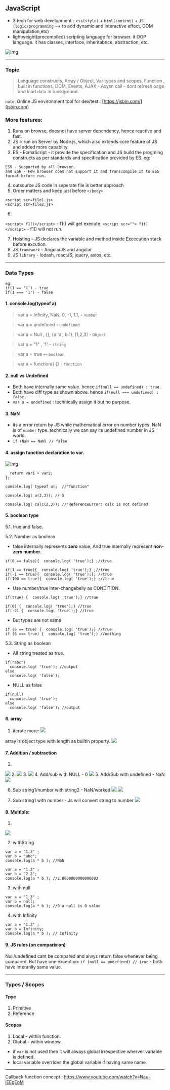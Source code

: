 ## JavaScript
- 3 tech for web development - `css(style)` + `html(content)` + `JS (logic/programming` --> to add dynamic and interactive effect, DOM manipulation,etc)
- lightweight(precompiled) scripting language for browser. it OOP language. it has classes, interface, inheritabnce, abstraction, etc.

![img](https://github.com/lekhrajdinkar/javaScript/blob/master/NOTES_JS/asset/jonas/basic/01.jpg)
***

### Topic
> Language constructs, 
> Array / Object, 
> Var types and scopes, 
> Function , built in functions,
> DOM, 
> Events,
> AJAX - Asysn call - dont refresh page and load data in background.

`note`: Online JS environment tool for dev/test : [https://jsbin.com/](jsbin.com)

### More features:

1. Runs on browse, doesnot have server dependency, hence reactive and fast.
2. JS > run on Server by Node.js, which also extends core  feature of JS and added more capabilty.
3. ES - EcmaScript - it provide the specification and JS build the progming constructs as per standards and specification provided by ES.
eg: 
```
ES5 - Supported by all Browser.
and ES6 - Few browser does not support it and transcompile it to ES5 format brfore run.
```

4. outsource JS code in seperate file is better approach
5. Order matters and keep just before `</body>`
```
<script scr=file1.js>
<script scr=file2.js>
```
6. 
`<script> f1()</script>` - f1() will get execute.
`<script scr=""> f1()</script>` - f1() will not run.

7. Hoisting - JS declares the variable and method inside Excecution stack before excution.
8. JS `framework` - AngularJS and angular
9. JS `library` - lodash, reactJS, jquery, axios, etc.

***

### Data Types

```
eg:
if(1 == '1') - true
if(1 === '1') - false
```
#### 1. console.log(typeof a)

> var a = Infinity, NaN, 0, -1, 1.1, - `number`

> var a = undefined -  `undefined`

> var a = Null , {}, {a:'a', b:1}, [1,2,3] - `Object`

> var a = "1" , '1' - `string`

> var a = true -- `boolean`

> var a = function() {} - `function`

#### 2. null vs Undefined
- Both have internally same value. hence   `if(null == undefined) : true.`
- Both have diff type as shown above. hence  `if(null === undefined) : false.`
- `var a = undefined` : technically assign it but no purpose.

#### 3. NaN
- its a error return by JS while mathematical error on number types. NaN is of `number` type. technically we can say its undefined number in JS world.
- `if (NaN == NaN) // false` 

#### 4. assign function declaration to var.
![img](https://github.com/lekhrajdinkar/javaScript/blob/master/NOTES_JS/asset/js1.PNG)

```var a = function calc(var1, var2){
  return var1 + var2;
};
 
console.log( typeof a);  //"function"

console.log( a(2,3)); // 5

console.log( calc(2,3)); //"ReferenceError: calc is not defined
````

#### 5. boolean type
5.1. true and false.

5.2. Number as boolean
- false internally represents **zero** value, And true internally represent **non-zero number**.
```
if(0 == false){  console.log( 'true');} ;//true

if(1 == true){  console.log( 'true');} ;//true
if(-1 == true){  console.log( 'true');}; //true
if(100 == true){  console.log( 'true');} ;//true
```

- Use number/true inter-changebelly as CONDITION.
```
if(true) {  console.log( 'true');} //true

if(6) {  console.log( 'true');} //true
if(-2) {  console.log( 'true');} //true
```

- But types are not same
```
if (6 == true) {  console.log( 'true');} //true
if (6 === true) {  console.log( 'true');} //nothing
```
5.3. String as boolean 
- All string treated as true.
```
if("abc")
  console.log( 'true'); //output
else
  console.log( 'false');
```
- NULL as false
```
if(null)
  console.log( 'true');
else
  console.log( 'false'); //output
```

#### 6. array
1. iterate more:
![](https://github.com/lekhrajdinkar/javaScript/blob/master/NOTES_JS/asset/js2.PNG)

array is object type with length as builtin property.
![](https://github.com/lekhrajdinkar/javaScript/blob/master/NOTES_JS/asset/js3.PNG)


#### 7. Addition / subtraction
1. 
![](https://github.com/lekhrajdinkar/javaScript/blob/master/NOTES_JS/asset/js4.PNG)
2. 
![](https://github.com/lekhrajdinkar/javaScript/blob/master/NOTES_JS/asset/js5.PNG)
3. 
![](https://github.com/lekhrajdinkar/javaScript/blob/master/NOTES_JS/asset/js6.PNG)
4. Add/sub with NULL - 0
![](https://github.com/lekhrajdinkar/javaScript/blob/master/NOTES_JS/asset/js7.PNG)
5. Add/Sub with undefined - NaN
![](https://github.com/lekhrajdinkar/javaScript/blob/master/NOTES_JS/asset/js8.PNG)

6. Sub string1/number with string2 - NaN/worked
![](https://github.com/lekhrajdinkar/javaScript/blob/master/NOTES_JS/asset/js9.PNG)
![](https://github.com/lekhrajdinkar/javaScript/blob/master/NOTES_JS/asset/js11.PNG)

7. Sub string1 with number - Js will convert string to number
![](https://github.com/lekhrajdinkar/javaScript/blob/master/NOTES_JS/asset/js10.PNG)

#### 8. Multiple:
1. 
![](https://github.com/lekhrajdinkar/javaScript/blob/master/NOTES_JS/asset/js12.PNG)

2. withString
```
var a = "1.3" ;  
var b = "abc";
console.log(a * b ); //NaN

var a = "1.3" ;  
var b = "2.2";
console.log(a * b ); //2.8600000000000003
```

3. with null
```
var a = "1.3" ;  
var b = null; 
console.log(a * b ); //0 a null is 0 value
```

4. with Infinity
```
var a = "1.3" ;  
var b = Infinity; 
console.log(a * b ); // Infinity
```

#### 9. JS rules (on comparision)
Null/undefined cant be compared and alwys return false whenever being compared. But have one exception:
`if (null == undefined) // true` - both have interanlly same value.

***

### Types / Scopes
#### Tpye 
1. Primitive
2. Reference

#### Scopes
1. Local - within function. 
2. Global - within window.

- if `var` is not used then it will always global irrespective wherver variable is defined.
- local variable overrides the global variable if having same name.

***
Callback function concept : https://www.youtube.com/watch?v=Nau-iEEgEoM





















